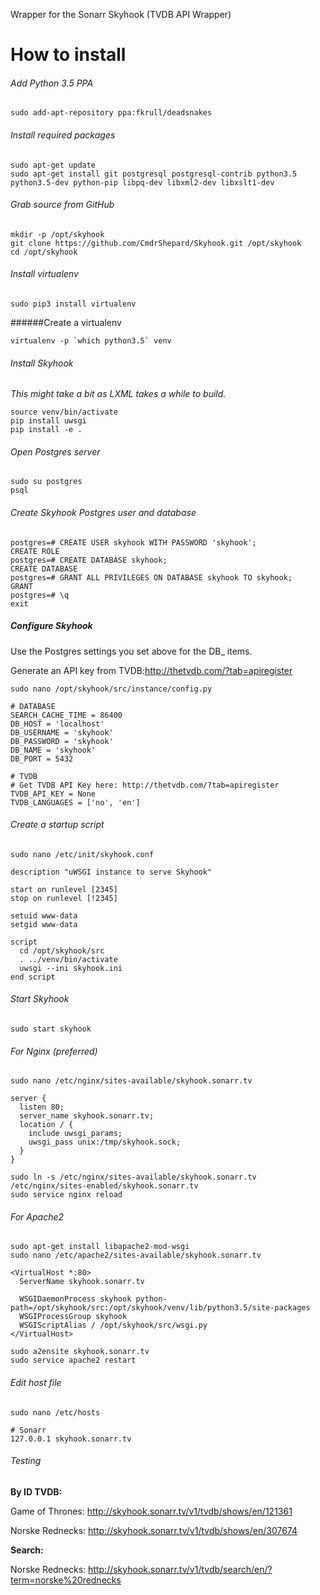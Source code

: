 Wrapper for the Sonarr Skyhook (TVDB API Wrapper)

# How to install

###### Add Python 3.5 PPA
`sudo add-apt-repository ppa:fkrull/deadsnakes`

###### Install required packages
```
sudo apt-get update
sudo apt-get install git postgresql postgresql-contrib python3.5 python3.5-dev python-pip libpq-dev libxml2-dev libxslt1-dev
```

###### Grab source from GitHub
```
mkdir -p /opt/skyhook
git clone https://github.com/CmdrShepard/Skyhook.git /opt/skyhook
cd /opt/skyhook
```

###### Install virtualenv 
`sudo pip3 install virtualenv`

######Create a virtualenv
```
virtualenv -p `which python3.5` venv
```

###### Install Skyhook
*This might take a bit as LXML takes a while to build.*
```
source venv/bin/activate
pip install uwsgi
pip install -e .
```

###### Open Postgres server
```
sudo su postgres
psql
```

###### Create Skyhook Postgres user and database
```
postgres=# CREATE USER skyhook WITH PASSWORD 'skyhook';
CREATE ROLE
postgres=# CREATE DATABASE skyhook;
CREATE DATABASE
postgres=# GRANT ALL PRIVILEGES ON DATABASE skyhook TO skyhook;
GRANT
postgres=# \q
exit
```

##### Configure Skyhook
Use the Postgres settings you set above for the DB_ items.

Generate an API key from TVDB:http://thetvdb.com/?tab=apiregister

`sudo nano /opt/skyhook/src/instance/config.py`
```
# DATABASE
SEARCH_CACHE_TIME = 86400
DB_HOST = 'localhost'
DB_USERNAME = 'skyhook'
DB_PASSWORD = 'skyhook'
DB_NAME = 'skyhook'
DB_PORT = 5432

# TVDB
# Get TVDB API Key here: http://thetvdb.com/?tab=apiregister
TVDB_API_KEY = None
TVDB_LANGUAGES = ['no', 'en']
```

###### Create a startup script
`sudo nano /etc/init/skyhook.conf`

```
description "uWSGI instance to serve Skyhook"

start on runlevel [2345]
stop on runlevel [!2345]

setuid www-data
setgid www-data

script
  cd /opt/skyhook/src    
  . ../venv/bin/activate
  uwsgi --ini skyhook.ini
end script
```

###### Start Skyhook
`sudo start skyhook`

###### For Nginx (preferred)
`sudo nano /etc/nginx/sites-available/skyhook.sonarr.tv`

```  
server {
  listen 80;
  server_name skyhook.sonarr.tv;
  location / {
    include uwsgi_params;
    uwsgi_pass unix:/tmp/skyhook.sock;
  }
}
```

```
sudo ln -s /etc/nginx/sites-available/skyhook.sonarr.tv /etc/nginx/sites-enabled/skyhook.sonarr.tv
sudo service nginx reload
```

###### For Apache2
```
sudo apt-get install libapache2-mod-wsgi
sudo nano /etc/apache2/sites-available/skyhook.sonarr.tv
```

```
<VirtualHost *:80>
  ServerName skyhook.sonarr.tv

  WSGIDaemonProcess skyhook python-path=/opt/skyhook/src:/opt/skyhook/venv/lib/python3.5/site-packages
  WSGIProcessGroup skyhook
  WSGIScriptAlias / /opt/skyhook/src/wsgi.py
</VirtualHost>
```

```
sudo a2ensite skyhook.sonarr.tv
sudo service apache2 restart
```

###### Edit host file 
`sudo nano /etc/hosts`
```
# Sonarr
127.0.0.1 skyhook.sonarr.tv
```

###### Testing
**By ID TVDB:**

Game of Thrones: http://skyhook.sonarr.tv/v1/tvdb/shows/en/121361

Norske Rednecks: http://skyhook.sonarr.tv/v1/tvdb/shows/en/307674

**Search:**

Norske Rednecks: http://skyhook.sonarr.tv/v1/tvdb/search/en/?term=norske%20rednecks
